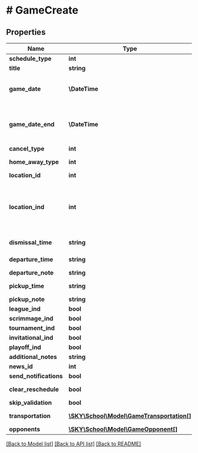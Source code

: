 # # GameCreate

## Properties

Name | Type | Description | Notes
------------ | ------------- | ------------- | -------------
**schedule_type** | **int** | The Type of the event | [optional]
**title** | **string** | Title of the game | [optional]
**game_date** | **\DateTime** | Date and time of the game &lt;br /&gt;  Uses &lt;a href&#x3D;\&quot;https://tools.ietf.org/html/rfc3339\&quot; target&#x3D;\&quot;_blank\&quot;&gt;ISO-8601&lt;/a&gt; format: &#x60;&#x60;&#x60;2022-01-20T16:30:00-05:00&#x60;&#x60;&#x60; |
**game_date_end** | **\DateTime** | Date and time the game is set to end &lt;br /&gt;  Uses &lt;a href&#x3D;\&quot;https://tools.ietf.org/html/rfc3339\&quot; target&#x3D;\&quot;_blank\&quot;&gt;ISO-8601&lt;/a&gt; format: &#x60;&#x60;&#x60;2022-01-20T16:30:00-05:00&#x60;&#x60;&#x60; | [optional]
**cancel_type** | **int** | Defaults to 0 for a new game | [optional]
**home_away_type** | **int** | Set to 0 for Home &lt;br /&gt;  Set to 1 for Away &lt;br /&gt;  Set to 2 for Neutral &lt;br /&gt;  Set to 3 for TBD | [optional]
**location_id** | **int** | ID of the location/venue for the game | [optional]
**location_ind** | **int** | For Home games (location_ind&#x3D;0), the &#x60;&#x60;&#x60;location_id&#x60;&#x60;&#x60; is an ID for an athletic field or room/building. Both of these are returned by GET Athletics venues.&lt;br /&gt;  For Away games (location_ind&#x3D;1), the &#x60;&#x60;&#x60;location_id&#x60;&#x60;&#x60; is an ID for an opponent location. These are returned by GET Athletics locations. | [optional]
**dismissal_time** | **string** | Time for dismissal using 24-hour format: &#x60;&#x60;&#x60;HH:mm&#x60;&#x60;&#x60; | [optional]
**departure_time** | **string** | Time for departure using 24-hour format: &#x60;&#x60;&#x60;HH:mm&#x60;&#x60;&#x60; | [optional]
**departure_note** | **string** | Notes related to departure | [optional]
**pickup_time** | **string** | Time for pickup using 24-hour format: &#x60;&#x60;&#x60;HH:mm&#x60;&#x60;&#x60; | [optional]
**pickup_note** | **string** | Notes related to pickup | [optional]
**league_ind** | **bool** | Set to true to indicate a league event | [optional]
**scrimmage_ind** | **bool** | Set to true to indicate a scrimmage event | [optional]
**tournament_ind** | **bool** | Set to true to indicate a tournament event | [optional]
**invitational_ind** | **bool** | Set to true to indicate an invitational event | [optional]
**playoff_ind** | **bool** | Set to true to indicate a playoff event | [optional]
**additional_notes** | **string** | Additional notes for the event | [optional]
**news_id** | **int** | News ID | [optional]
**send_notifications** | **bool** | Toggles &#39;Send Notification&#39; option | [optional]
**clear_reschedule** | **bool** | Set to true to remove the original scheduled game | [optional]
**skip_validation** | **bool** | Set to true to skip validation of this event | [optional]
**transportation** | [**\SKY\School\Model\GameTransportation[]**](GameTransportation.md) | List of the transportation to be used for this game | [optional]
**opponents** | [**\SKY\School\Model\GameOpponent[]**](GameOpponent.md) | List of Opponent ID&#39;s involved in this game | [optional]

[[Back to Model list]](../../README.md#models) [[Back to API list]](../../README.md#endpoints) [[Back to README]](../../README.md)

